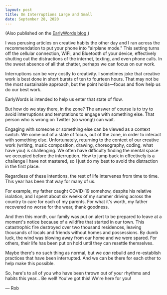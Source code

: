 ```yaml
---
layout: post
title: On Interruptions Large and Small
date: September 28, 2020
---
```


(Also published on the [EarlyWords blog.](https://earlywords.io/articles/on-interruptions-large-and-small))

I was perusing articles on creative habits the other day and I ran across the recommendation to put your phone into "airplane mode." This setting turns off the cellular connection, WiFi, and Bluetooth of your device, effectively shutting out the distractions of the internet, texting, and even phone calls. In the sweet absence of all that chatter, perhaps we can focus on our work.

Interruptions can be very costly to creativity. I sometimes joke that creative work is best done in short bursts of ten to fourteen hours. That may not be the most sustainable approach, but the point holds—focus and flow help us do our best work.

EarlyWords is intended to help us enter that state of flow.

But how do we stay there, in the zone? The answer of course is to try to avoid interruptions and temptations to engage with something else. That person who is wrong on Twitter (so wrong!) can wait.

Engaging with someone or something else can be viewed as a context switch. We come out of a state of focus, out of the zone, in order to interact with something else. Unfortunately, returning to the context of our creative work (writing, music composition, drawing, choreography, coding, what have you) is challenging. We often have difficulty finding the mental space we occupied before the interruption. How to jump back in effectively is a challenge I have not mastered, so I just do my best to avoid the distraction in the first place.

Regardless of these intentions, the rest of life intervenes from time to time. This year has been that way for many of us.

For example, my father caught COVID-19 somehow, despite his relative isolation, and I spent about six weeks of my summer driving across the country to care for each of my parents. For what it's worth, my father recovered no worse for the wear, thank goodness.

And then this month, our family was put on alert to be prepared to leave at a moment's notice because of a wildfire that started in our town. This catastrophic fire destroyed over two thousand residences, leaving thousands of locals and friends without homes and possessions. By dumb luck, the wind was blowing away from our home and we were spared. For others, their life has been put on hold until they can resettle themselves.

Maybe there's no such thing as normal, but we *can* rebuild and re-establish practices that have been interrupted. And we can be there for each other to help make this possible.

So, here's to all of you who have been thrown out of your rhythms and habits this year... Be well! You've got this! We're here for you!

— Rob
